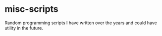 # misc-scripts
Random programming scripts I have written over the years and could have utility in the future. 
